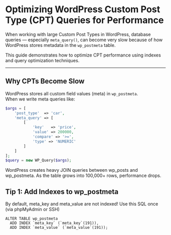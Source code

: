 # Optimizing WordPress Custom Post Type (CPT) Queries for Performance

When working with large Custom Post Types in WordPress, database queries — especially `meta_query()`,
can become very slow because of how WordPress stores metadata in the `wp_postmeta` table.

This guide demonstrates how to optimize CPT performance using indexes and query optimization techniques.

---

## Why CPTs Become Slow

WordPress stores all custom field values (meta) in `wp_postmeta`.  
When we write meta queries like:

```php
$args = [
    'post_type'  => 'car',
    'meta_query' => [
        [
            'key'   => 'price',
            'value' => 200000,
            'compare' => '>=',
            'type' => 'NUMERIC'
        ]
    ]
];
$query = new WP_Query($args);
```

WordPress creates heavy JOIN queries between wp_posts and wp_postmeta.
As the table grows into 100,000+ rows, performance drops.

## Tip 1: Add Indexes to wp_postmeta
By default, meta_key and meta_value are not indexed!
Use this SQL once (via phpMyAdmin or SSH)
```
ALTER TABLE wp_postmeta
  ADD INDEX `meta_key` (`meta_key`(191)),
  ADD INDEX `meta_value` (`meta_value`(191));
```
